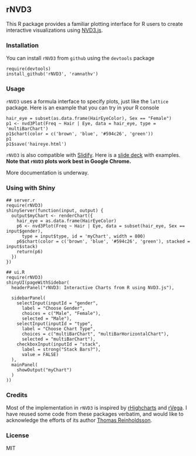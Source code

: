 ## rNVD3

This R package provides a familiar plotting interface for R users to create interactive visualizations using [NVD3.js](http://www.nvd3.org).

### Installation

You can install `rNVD3` from `github` using the `devtools` package

```{r eval = F}
require(devtools)
install_github('rNVD3', 'ramnathv')
```

### Usage

`rNVD3` uses a formula interface to specify plots, just like the `lattice` package. Here is an example that you can try in your R console

```{r eval = F}
hair_eye = subset(as.data.frame(HairEyeColor), Sex == "Female")
p1 <- nvd3Plot(Freq ~ Hair | Eye, data = hair_eye, type = 'multiBarChart')
p1$chart(color = c('brown', 'blue', '#594c26', 'green'))
p1
p1$save('haireye.html')
```

`rNVD3` is also compatible with [Slidify](http://slidify.org). Here is a [slide deck](http://ramnathv.github.io/slidifyExamples/examples/rNVD3) with examples. **Note that `rNVD3` plots work best in Google Chrome.**

More documentation is underway.

### Using with Shiny

```
## server.r
require(rNVD3)
shinyServer(function(input, output) {
  output$myChart <- renderChart({
    hair_eye = as.data.frame(HairEyeColor)
    p6 <- nvd3Plot(Freq ~ Hair | Eye, data = subset(hair_eye, Sex == input$gender), 
      type = input$type, id = 'myChart', width = 800)
    p6$chart(color = c('brown', 'blue', '#594c26', 'green'), stacked = input$stack)
    return(p6)
  })
})

## ui.R
require(rNVD3)
shinyUI(pageWithSidebar(
  headerPanel("rNVD3: Interactive Charts from R using NVD3.js"),
  
  sidebarPanel(
    selectInput(inputId = "gender",
      label = "Choose Gender",
      choices = c("Male", "Female"),
      selected = "Male"),
    selectInput(inputId = "type",
      label = "Choose Chart Type",
      choices = c("multiBarChart", "multiBarHorizontalChart"),
      selected = "multiBarChart"),
    checkboxInput(inputId = "stack",
      label = strong("Stack Bars?"),
      value = FALSE)
  ),
  mainPanel(
    showOutput("myChart")
  )
))
```

### Credits

Most of the implementation in `rNVD3` is inspired by [rHighcharts](https://github.com/metagraf/rHighcharts) and [rVega](https://github.com/metagraf/rVega). I have reused some code from these packages verbatim, and would like to acknowledge the efforts of its author [Thomas Reinholdsson](https://github.com/reinholdsson).

### License

MIT